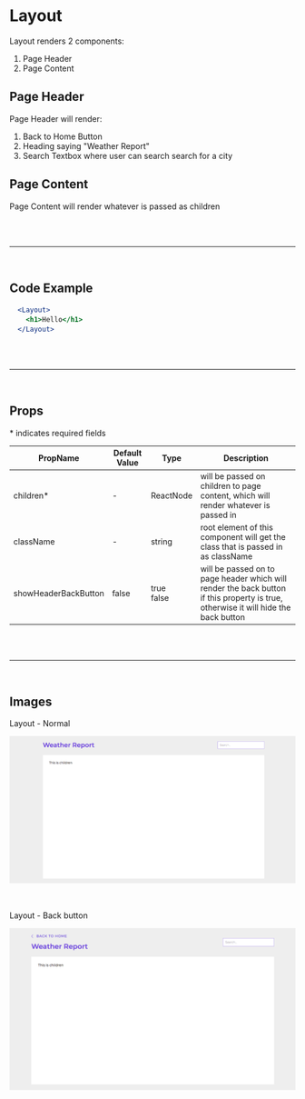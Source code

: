# Layout

Layout renders 2 components:
1. Page Header
2. Page Content

## Page Header

Page Header will render:
1. Back to Home Button
2. Heading saying "Weather Report"
3. Search Textbox where user can search search for a city

## Page Content

Page Content will render whatever is passed as children

<br />
<br />

---

<br />

## Code Example

```jsx
  <Layout>
    <h1>Hello</h1>
  </Layout>
```

<br />
<br />

---

<br />

## Props

\* indicates required fields

|PropName | Default Value | Type | Description |
|---------|---------------|-----------------|-------------|
| children* | - | ReactNode | will be passed on children to page content, which will render whatever is passed in |
| className | - |  string | root element of this component will get the class that is passed in as className  |
| showHeaderBackButton   | false | true <br /> false | will be passed on to page header which will render the back button if this property is true, otherwise it will hide the back button |

<br />
<br />

---

<br />

## Images

Layout - Normal

![Layout Normal](README-assets/layout.png)

<br />

Layout - Back button

![Layout Back Button](README-assets/layout-back-button.png)

